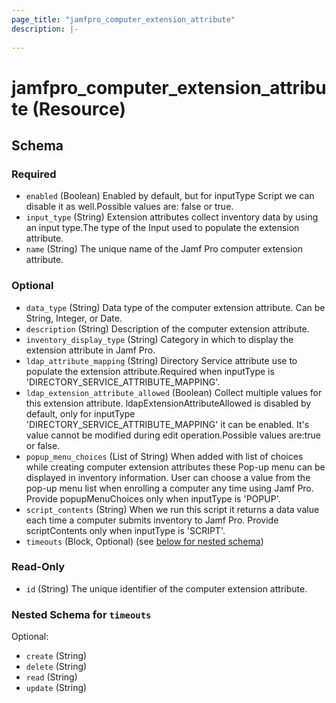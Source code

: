 ```yaml
---
page_title: "jamfpro_computer_extension_attribute"
description: |-
  
---
```


# jamfpro_computer_extension_attribute (Resource)


<!-- schema generated by tfplugindocs -->
## Schema

### Required

- `enabled` (Boolean) Enabled by default, but for inputType Script we can disable it as well.Possible values are: false or true.
- `input_type` (String) Extension attributes collect inventory data by using an input type.The type of the Input used to populate the extension attribute.
- `name` (String) The unique name of the Jamf Pro computer extension attribute.

### Optional

- `data_type` (String) Data type of the computer extension attribute. Can be String, Integer, or Date.
- `description` (String) Description of the computer extension attribute.
- `inventory_display_type` (String) Category in which to display the extension attribute in Jamf Pro.
- `ldap_attribute_mapping` (String) Directory Service attribute use to populate the extension attribute.Required when inputType is 'DIRECTORY_SERVICE_ATTRIBUTE_MAPPING'.
- `ldap_extension_attribute_allowed` (Boolean) Collect multiple values for this extension attribute. ldapExtensionAttributeAllowed is disabled by default, only for inputType 'DIRECTORY_SERVICE_ATTRIBUTE_MAPPING' it can be enabled. It's value cannot be modified during edit operation.Possible values are:true or false.
- `popup_menu_choices` (List of String) When added with list of choices while creating computer extension attributes these Pop-up menu can be displayed in inventory information. User can choose a value from the pop-up menu list when enrolling a computer any time using Jamf Pro. Provide popupMenuChoices only when inputType is 'POPUP'.
- `script_contents` (String) When we run this script it returns a data value each time a computer submits inventory to Jamf Pro. Provide scriptContents only when inputType is 'SCRIPT'.
- `timeouts` (Block, Optional) (see [below for nested schema](#nestedblock--timeouts))

### Read-Only

- `id` (String) The unique identifier of the computer extension attribute.

<a id="nestedblock--timeouts"></a>
### Nested Schema for `timeouts`

Optional:

- `create` (String)
- `delete` (String)
- `read` (String)
- `update` (String)